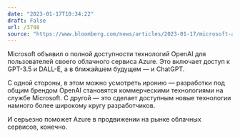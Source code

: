 ```yaml
---
date: "2023-01-17T10:34:22"
draft: False
url: /3748
source: "https://www.bloomberg.com/news/articles/2023-01-17/microsoft-azure-to-add-chatgpt-to-cloud-services"
---
```


Microsoft объявил о полной доступности технологий OpenAI для пользователей своего облачного сервиса Azure. Это включает доступ к GPT-3.5 и DALL-E, а в ближайшем будущем — и ChatGPT.

С одной стороны, в этом можно усмотреть иронию — разработки под общим брендом OpenAI становятся коммерческими технологиями на службе Microsoft. С другой — это сделает доступным новые технологии намного более широкому кругу разработчиков. 

И серьезно поможет Azure в продвижении на рынке облачных сервисов, конечно.
